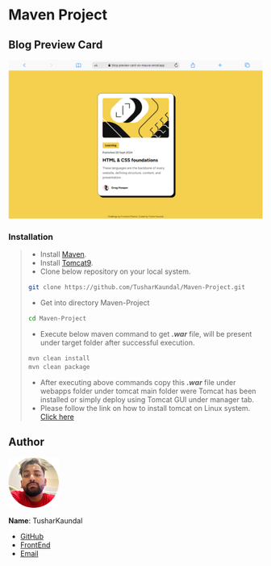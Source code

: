 # Maven Project

## Blog Preview Card

![](src/main/webapp/assets/images/screenshot_desktop.png)

### Installation

> - Install [Maven](https://maven.apache.org/install.html).
> - Install [Tomcat9](https://tomcat.apache.org/download-90.cgi).
> - Clone below repository on your local system.
>
> ```sh
> git clone https://github.com/TusharKaundal/Maven-Project.git
> ```
>
> - Get into directory Maven-Project
>
> ```sh
> cd Maven-Project
> ```
>
> - Execute below maven command to get **_.war_** file, will be present under target folder after successful execution.
>
> ```sh
> mvn clean install
> mvn clean package
> ```
>
> - After executing above commands copy this **_.war_** file under webapps folder under tomcat main folder were Tomcat has been installed or simply deploy using Tomcat GUI under manager tab.
> - Please follow the link on how to install tomcat on Linux system.
>   [Click here](https://www.redswitches.com/blog/install-apache-tomcat-on-ubuntu/)

## Author

![](src/main/webapp/assets/images/author-profile.png)

**Name**: TusharKaundal

- [GitHub](https://github.com/TusharKaundal)
- [FrontEnd](https://www.frontendmentor.io/profile/TusharKaundal)
- [Email](mailto:kaundaltushar@gmail.com)

